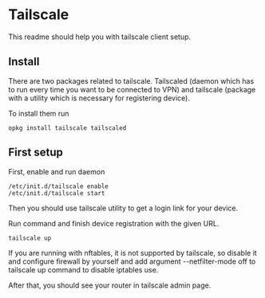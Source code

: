 # Tailscale
This readme should help you with tailscale client setup.

## Install
There are two packages related to tailscale. Tailscaled (daemon which has to run every time you want to be connected to VPN) and tailscale (package with a utility which is necessary for registering device).

To install them run
```
opkg install tailscale tailscaled
```

## First setup

First, enable and run daemon

```
/etc/init.d/tailscale enable
/etc/init.d/tailscale start
```

Then you should use tailscale utility to get a login link for your device.

Run command and finish device registration with the given URL.
```
tailscale up
```

If you are running with nftables, it is not supported by tailscale,
so disable it and configure firewall by yourself and add argument
--netfilter-mode off
to tailscale up command to disable iptables use.

After that, you should see your router in tailscale admin page.
